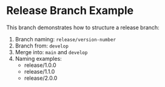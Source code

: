 # Release Branch Example

This branch demonstrates how to structure a release branch:

1. Branch naming: `release/version-number`
2. Branch from: `develop`
3. Merge into: `main` and `develop`
4. Naming examples:
   - release/1.0.0
   - release/1.1.0
   - release/2.0.0 